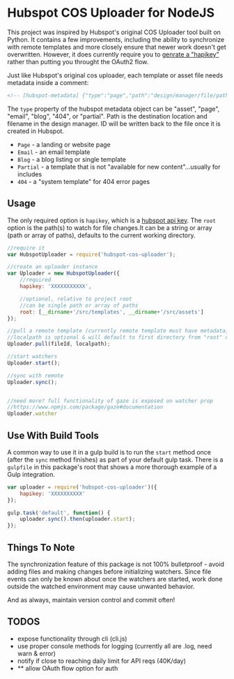 
# Hubspot COS Uploader for NodeJS

This project was inspired by Hubspot's original COS Uploader tool built on Python.  It contains a few improvements, including the ability to synchronize with remote templates and more closely ensure that newer work doesn't get overwritten. However, it does currently require you to [genrate a "hapikey"](https://knowledge.hubspot.com/articles/kcs_article/integrations/how-do-i-get-my-hubspot-api-key) rather than putting you throught the OAuth2 flow.

Just like Hubspot's original cos uploader, each template or asset file needs metadata inside a comment:

``` html
<!-- [hubspot-metadata] {"type":"page","path":"design/manager/file/path/filename.html"} [end-hubspot-metadata] -->
```

The `type` property of the hubspot metadata object can be "asset", "page", "email", "blog", "404", or "partial".  Path is the destination location and filename in the design manager.  ID will be written back to the file once it is created in Hubspot.

- `Page` - a landing or website page
- `Email` - an email template
- `Blog` - a blog listing or single template
- `Partial` - a template that is not "available for new content"...usually for includes
- `404` - a "system template" for 404 error pages


## Usage

The only required option is `hapikey`, which is a [hubspot api key](https://knowledge.hubspot.com/articles/kcs_article/integrations/how-do-i-get-my-hubspot-api-key).  The `root` option is the path(s) to watch for file changes.It can be a string or array (path or array of paths), defaults to the current working directory.

``` javascript
//require it
var HubspotUploader = require('hubspot-cos-uploader');

//create an uploader instance
var Uploader = new HubspotUploader({
	//required 
	hapikey: 'XXXXXXXXXXX',

	//optional, relative to project root 
	//can be single path or array of paths
	root: [__dirname+'/src/templates', __dirname+'/src/assets']
});

//pull a remote template (currently remote template must have metadata)
//localpath is optional & will default to first directory from "root" option
Uploader.pull(fileId, localpath);

//start watchers
Uploader.start();

//sync with remote
Uploader.sync();


//need more? full functionality of gaze is exposed on watcher prop 
//https://www.npmjs.com/package/gaze#documentation
Uploader.watcher

```

## Use With Build Tools

A common way to use it in a gulp build is to run the `start` method once (after the `sync` method finishes) as part of your default gulp task.  There is a `gulpfile` in this package's root that shows a more thorough example of a Gulp integration.

``` javascript
var uploader = require('hubspot-cos-uploader')({
	hapikey: 'XXXXXXXXXX'
});

gulp.task('default', function() {
	uploader.sync().then(uploader.start);
});

```


## Things To Note

The synchronization feature of this package is not 100% bulletproof - avoid adding files and making changes before initializing watchers. Since file events can only be known about once the watchers are started, work done outside the watched environment may cause unwanted behavior.  

And as always, maintain version control and commit often!  


## TODOS

- expose functionality through cli (cli.js)
- use proper console methods for logging (currently all are .log, need warn & error)
- notify if close to reaching daily limit for API reqs (40K/day)
- ** allow OAuth flow option for auth


